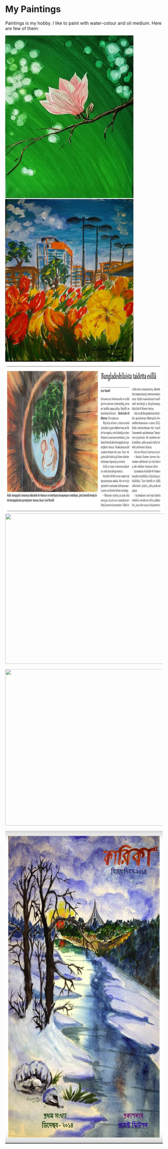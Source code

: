 # My Paintings
Paintings is my hobby. I like to paint with water-colour and oil medium.
Here are few of them: 

<p float="left">
<img src="https://github.com/Abdullah-TU/My-Paintings/blob/master/Magnolia.jpg" width="410" height="520">
<img src="https://github.com/Abdullah-TU/My-Paintings/blob/master/leppavara.jpg" width="410" height="520">
<img src="https://github.com/Abdullah-TU/My-Paintings/blob/master/Newspaper%20article%2C%20exhibition.JPG" width="1000" height="480">
<img src="https://github.com/Abdullah-TU/My-Paintings/blob/master/P%C3%A4iv%C3%A4nkakkaran%20kukka%20puutarhassa.jpg" width="1000" height="480">

</p>


<p float="left">
<img src="https://github.com/Abdullah-TU/My-Paintings/blob/master/baltic%20sea.jpg" width="1000" height="500">

</p>





<p float="right">
<img src="https://github.com/Abdullah-TU/My-Paintings/blob/master/magazine.PNG" width="800" height="1000">

</p>



